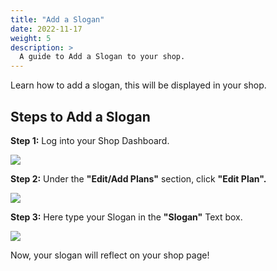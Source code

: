 ```yaml
---
title: "Add a Slogan"
date: 2022-11-17
weight: 5
description: >
  A guide to Add a Slogan to your shop.
---
```


Learn how to add a slogan, this will be displayed in your shop.

## Steps to Add a Slogan

**Step 1:** Log into your Shop Dashboard.

![](https://subscribie.co.uk/blog/content/images/size/w1000/2022/11/image-64.png)

**Step 2:** Under the **"Edit/Add Plans"** section, click **"Edit Plan".**

![](https://subscribie.co.uk/blog/content/images/size/w1000/2022/11/image-87.png)

**Step 3:** Here type your Slogan in the **"Slogan"** Text box.

![](https://subscribie.co.uk/blog/content/images/size/w1000/2022/11/image-88.png)

Now, your slogan will reflect on your shop page!